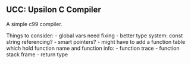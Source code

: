 ## UCC: Upsilon C Compiler
A simple c99 compiler.

Things to consider:
    - global vars need fixing
    - better type system: const string referencing?
    - smart pointers?
    - might have to add a function table which hold function name and function info:
        - function trace
        - function stack frame
        - return type



